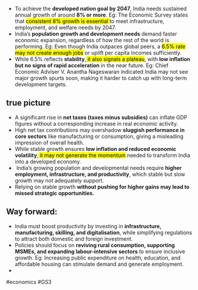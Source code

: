 - To achieve the **developed nation goal by 2047**, India needs sustained annual growth of around **8% or more**. Eg: The Economic Survey states that <mark style="background: FFFF2E;">consistent 8% growth is essential </mark>to meet infrastructure, employment, and welfare needs by 2047.
- India’s **population growth and development needs** demand faster economic expansion, regardless of how the rest of the world is performing. Eg: Even though India outpaces global peers, a <mark style="background: FFFF2E;">6.5% rate may not create enough jobs</mark> or uplift per capita incomes sufficiently.
- While 6.5% reflects **stability**,<mark style="background: FFFF2E;"> it also signals a plateau</mark>, with **low inflation but no signs of rapid acceleration** in the near future. Eg: Chief Economic Adviser V. Anantha Nageswaran indicated India may not see major growth spurts soon, making it harder to catch up with long-term development targets.

## **true picture**

- A significant rise in **net taxes (taxes minus subsidies)** can inflate GDP figures without a corresponding increase in real economic activity.
- High net tax contributions may overshadow **sluggish performance in core sectors** like manufacturing or consumption, giving a misleading impression of overall health.
- While stable growth ensures **low inflation and reduced economic volatility**,<mark style="background: FFFF2E;"> it may not generate the momentum</mark> needed to transform India into a developed economy.
-  India’s growing population and developmental needs require **higher employment, infrastructure, and productivity**, which stable but slow growth may not adequately support.
- Relying on stable growth **without pushing for higher gains may lead to missed strategic opportunities.**

## **Way forward:**

- India must boost productivity by investing in **infrastructure, manufacturing, skilling, and digitalisation**, while simplifying regulations to attract both domestic and foreign investment.
- Policies should focus on **reviving rural consumption, supporting MSMEs, and expanding labour-intensive sectors** to ensure inclusive growth. Eg: Increasing public expenditure on health, education, and affordable housing can stimulate demand and generate employment.
-

#economics
#GS3 









